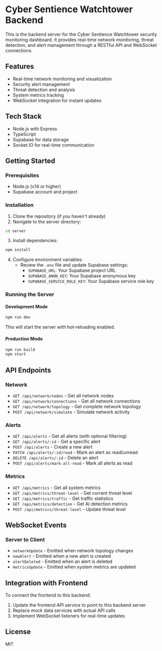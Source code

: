 # Cyber Sentience Watchtower Backend

This is the backend server for the Cyber Sentience Watchtower security monitoring dashboard. It provides real-time network monitoring, threat detection, and alert management through a RESTful API and WebSocket connections.

## Features

- Real-time network monitoring and visualization
- Security alert management
- Threat detection and analysis
- System metrics tracking
- WebSocket integration for instant updates

## Tech Stack

- Node.js with Express
- TypeScript
- Supabase for data storage
- Socket.IO for real-time communication

## Getting Started

### Prerequisites

- Node.js (v14 or higher)
- Supabase account and project

### Installation

1. Clone the repository (if you haven't already)
2. Navigate to the server directory:

```bash
cd server
```

3. Install dependencies:

```bash
npm install
```

4. Configure environment variables:
   - Review the `.env` file and update Supabase settings:
     - `SUPABASE_URL`: Your Supabase project URL
     - `SUPABASE_ANON_KEY`: Your Supabase anonymous key
     - `SUPABASE_SERVICE_ROLE_KEY`: Your Supabase service role key

### Running the Server

#### Development Mode

```bash
npm run dev
```

This will start the server with hot-reloading enabled.

#### Production Mode

```bash
npm run build
npm start
```

## API Endpoints

### Network

- `GET /api/network/nodes` - Get all network nodes
- `GET /api/network/connections` - Get all network connections
- `GET /api/network/topology` - Get complete network topology
- `POST /api/network/simulate` - Simulate network activity

### Alerts

- `GET /api/alerts` - Get all alerts (with optional filtering)
- `GET /api/alerts/:id` - Get a specific alert
- `POST /api/alerts` - Create a new alert
- `PATCH /api/alerts/:id/read` - Mark an alert as read/unread
- `DELETE /api/alerts/:id` - Delete an alert
- `POST /api/alerts/mark-all-read` - Mark all alerts as read

### Metrics

- `GET /api/metrics` - Get all system metrics
- `GET /api/metrics/threat-level` - Get current threat level
- `GET /api/metrics/traffic` - Get traffic statistics
- `GET /api/metrics/detection` - Get AI detection metrics
- `POST /api/metrics/threat-level` - Update threat level

## WebSocket Events

### Server to Client

- `networkUpdate` - Emitted when network topology changes
- `newAlert` - Emitted when a new alert is created
- `alertDeleted` - Emitted when an alert is deleted
- `metricsUpdate` - Emitted when system metrics are updated

## Integration with Frontend

To connect the frontend to this backend:

1. Update the frontend API service to point to this backend server
2. Replace mock data services with actual API calls
3. Implement WebSocket listeners for real-time updates

## License

MIT